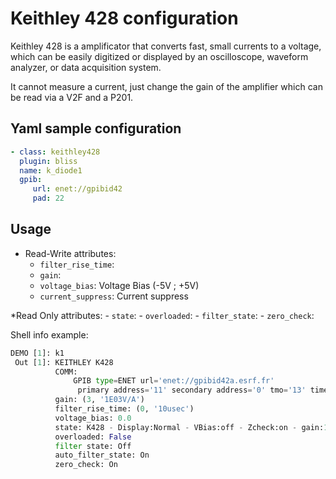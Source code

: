 # Keithley 428 configuration

Keithley 428 is a amplificator that converts fast, small currents to a voltage,
which can be easily digitized or displayed by an oscilloscope, waveform
analyzer, or data acquisition system.

It cannot measure a current, just change the gain of the amplifier which can be
read via a V2F and a P201.


## Yaml sample configuration

```YAML
- class: keithley428
  plugin: bliss
  name: k_diode1
  gpib:
     url: enet://gpibid42
     pad: 22
```


## Usage

* Read-Write attributes:
    - `filter_rise_time`: 
    - `gain`: 
    - `voltage_bias`: Voltage Bias (-5V ; +5V)
    - `current_suppress`: Current suppress

*Read Only attributes:
    - `state`: 
    - `overloaded`: 
    - `filter_state`: 
    - `zero_check`: 


Shell info example:
```python
DEMO [1]: k1
 Out [1]: KEITHLEY K428
          COMM:
              GPIB type=ENET url='enet://gpibid42a.esrf.fr'
               primary address='11' secondary address='0' tmo='13' timeout(s)='0.5' eol=''
          gain: (3, '1E03V/A')
          filter_rise_time: (0, '10usec')
          voltage_bias: 0.0
          state: K428 - Display:Normal - VBias:off - Zcheck:on - gain:1e03 - rise time:10usec
          overloaded: False
          filter state: Off
          auto_filter_state: On
          zero_check: On
```
